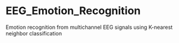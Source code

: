 # EEG_Emotion_Recognition
Emotion recognition from multichannel EEG signals using K-nearest neighbor classification
